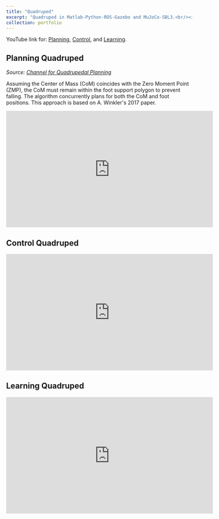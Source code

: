 ```yaml
---
title: "Quadruped"
excerpt: "Quadruped in Matlab-Python-ROS-Gazebo and MuJoCo-SBL3.<br/><img src='/images/qped_thumbnail.png'>"
collection: portfolio
---
```


 YouTube link for: [Planning](https://www.youtube.com/playlist?list=PLeSCFB3ScayliH88QdEOWEA-8GdDj-G6t), [Control](https://www.youtube.com/playlist?list=PLeSCFB3Scayl5d13Q9SgN08hZuESpzMK3), and [Learning](https://www.youtube.com/playlist?list=PLeSCFB3ScayksgDsXM790253w18kFyePm). 


## Planning Quadruped

_Source: [Channel for Quadrupedal Planning](https://www.youtube.com/playlist?list=PLeSCFB3ScayliH88QdEOWEA-8GdDj-G6t)_

Assuming the Center of Mass (CoM) coincides with the Zero Moment Point (ZMP), the CoM must remain within the foot support polygon to prevent falling. The algorithm concurrently plans for both the CoM and foot positions. This approach is based on A. Winkler's 2017 paper.
<iframe width="560" height="315" src="https://www.youtube.com/watch?v=IQ50ZoWJ0eo&list=PLeSCFB3ScayliH88QdEOWEA-8GdDj-G6t&index=1&t=23s" frameborder="0" allow="accelerometer; autoplay; encrypted-media; gyroscope; picture-in-picture" allowfullscreen></iframe>

## Control Quadruped

<iframe width="560" height="315" src="https://www.youtube.com/playlist?list=PLeSCFB3Scayl5d13Q9SgN08hZuESpzMK3" frameborder="0" allow="accelerometer; autoplay; encrypted-media; gyroscope; picture-in-picture" allowfullscreen></iframe>

## Learning Quadruped

<iframe width="560" height="315" src="https://www.youtube.com/playlist?list=PLeSCFB3ScayksgDsXM790253w18kFyePm" frameborder="0" allow="accelerometer; autoplay; encrypted-media; gyroscope; picture-in-picture" allowfullscreen></iframe>
